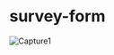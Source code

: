 # survey-form

![Capture1](https://user-images.githubusercontent.com/116081834/202574792-c9b00feb-3393-498e-9d72-9ce33d790988.PNG)
